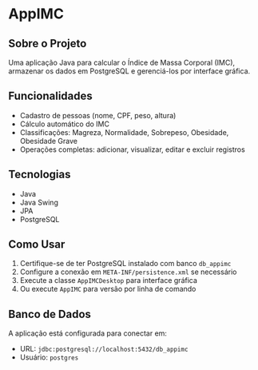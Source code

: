 # AppIMC

## Sobre o Projeto
Uma aplicação Java para calcular o Índice de Massa Corporal (IMC), armazenar os dados em PostgreSQL e gerenciá-los por interface gráfica.

## Funcionalidades
- Cadastro de pessoas (nome, CPF, peso, altura)
- Cálculo automático do IMC
- Classificações: Magreza, Normalidade, Sobrepeso, Obesidade, Obesidade Grave
- Operações completas: adicionar, visualizar, editar e excluir registros

## Tecnologias
- Java
- Java Swing
- JPA
- PostgreSQL

## Como Usar
1. Certifique-se de ter PostgreSQL instalado com banco `db_appimc`
2. Configure a conexão em `META-INF/persistence.xml` se necessário
3. Execute a classe `AppIMCDesktop` para interface gráfica
4. Ou execute `AppIMC` para versão por linha de comando

## Banco de Dados
A aplicação está configurada para conectar em:
- URL: `jdbc:postgresql://localhost:5432/db_appimc`
- Usuário: `postgres`

